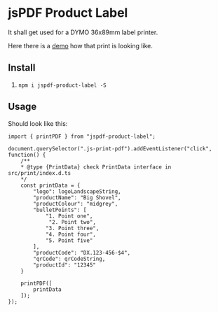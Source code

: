 # jsPDF Product Label

It shall get used for a DYMO 36x89mm label printer.

Here there is a [demo](https://andrekelling.github.io/jspdf-template-labelprint/) how that print is looking like.

## Install

1. `npm i jspdf-product-label -S`

## Usage

Should look like this:

```
import { printPDF } from "jspdf-product-label";

document.querySelector(".js-print-pdf").addEventListener("click", function() {
    /**
    * @type {PrintData} check PrintData interface in src/print/index.d.ts
    */
    const printData = {
        "logo": logoLandscapeString,
        "productName": "Big Shovel",
        "productColour": "midgrey",
        "bulletPoints": [
            "1. Point one",
             "2. Point two",
            "3. Point three",
            "4. Point four",
            "5. Point five"
        ],
        "productCode": "DX.123-456-$4",
        "qrCode": qrCodeString,
        "productId": "12345"
    }
    
    printPDF([
        printData
    ]);
});
```
